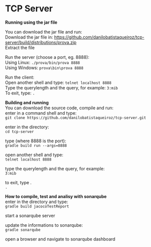 # TCP Server

**Running using the jar file**  

You can download the jar file and run:  
Download the jar file in: https://github.com/danilobatistaqueiroz/tcp-server/build/distributions/prova.zip   
Extract the file   

Run the server (choose a port, eg. 8888):  
Using Linux:  `./prova/bin/prova 8888`   
Using Windows:  `prova\bin\prova 8888`   

Run the client:  
Open another shell and type: `telnet localhost 8888`  
Type the querylength and the query, for example: `3:mib`  
To exit, type: `.`  


**Building and running**  
You can download the source code, compile and run:  
enter in a command shell and type:  
`git clone https://github.com/danilobatistaqueiroz/tcp-server.git`  

enter in the directory:  
`cd tcp-server`  

type (where 8888 is the port):  
`gradle build run --args=8888`  

open another shell and type:  
`telnet localhost 8888`  

type the querylength and the query, for example:  
`3:mib`  

to exit, type .  
`.`  

**How to compile, test and analisy with sonarqube**  
enter in the directory and type:  
`gradle build jacocoTestReport` 

start a sonarqube server  

update the informations to sonarqube:  
`gradle sonarqube` 

open a browser and navigate to sonarqube dashboard